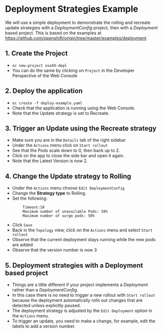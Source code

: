 # Deployment Strategies Example
We will use a simple deployment to demonstrate the rolling and recreate update strategies with a *DeploymentConfig* project, then with a *Deployment* based project.
This is based on the examples at https://github.com/openshift/origin/tree/master/examples/deployment

## 1. Create the Project
- ``oc new-project oseXX-depl``
- You can do the same by clicking on ``Project`` in the Developer Perspective of the Web Console

## 2. Deploy the application
- ``oc create -f deploy-example.yaml``
- Check that the application is running using the Web Console.
- Note that the Update strategy is set to Recreate.

## 3. Trigger an Update using the Recreate strategy
- Make sure you are in the ``Details`` tab of the right sidebar
- Under the ``Actions`` menu click on ``Start rollout``
- See that the Pods scale down to 0, then back up to 2.
- Click on the app to close the side bar and open it again.
- Note that the Latest Version is now 2.

## 4. Change the Update strategy to Rolling
- Under the ``Actions`` menu choose ``Edit DeploymentConfig``
- Change the **Strategy type** to Rolling.
- Set the following:
  
```
        Timeout:10
        Maximum number of unavailable Pods: 50%
        Maximum number of surge pods: 50%
```

- Click ``Save``
- Back in the ``Topology`` view, click on the ``Actions`` menu and select ``Start rollout``
- Observe that the current deployment stays running while the new pods are added
- Observe that the version number is now 3

## 5. Deployment strategies with a Deployment based project
- Things are a little different if your project implements a *Deployment* rather than a *DeploymentConfig*.
- In this case there is no need to trigger a new rollout with ``Start rollout`` because the deployment automatically rolls out changes that are detected unless explicitly paused.
- The deployment strategy is adjusted by the ``Edit Deployment`` option in the ``Actions`` menu. 
- To trigger an update, you need to make a change, for example, edit the labels to add a version number.
